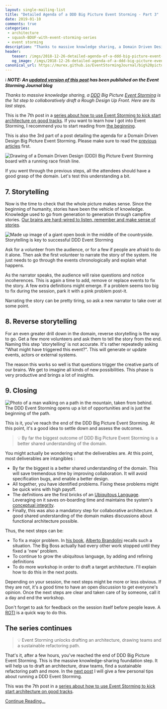 ```yaml
---
layout: single-mailing-list
title: "Detailed Agenda of a DDD Big Picture Event Storming - Part 3"
date: 2019-01-10
comments: true
categories:
 - architecture
 - squash-BDUF-with-event-storming-series
 - event storming
description: "Thanks to massive knowledge sharing, a Domain Driven Design (DDD) Big Picture Event Storming is the 1st step to collaboratively draft a Rough Design Up Front. This post goes over its last phases: storytelling, reverse storytelling and closing. It also contains a list of possible next steps."
header:
   teaser: /imgs/2018-12-26-detailed-agenda-of-a-ddd-big-picture-event-storming-part-3/event-storming-finish-line-teaser.jpeg
   og_image: /imgs/2018-12-26-detailed-agenda-of-a-ddd-big-picture-event-storming-part-3/event-storming-finish-line-og.jpeg
canonical_url: https://murex.github.io/EventStormingJournal/big%20picture/step-by-step-guide-to-run-your-big-picture-event-storming/
---
```

ℹ️ _**NOTE: An [updated version of this post](https://murex.github.io/EventStormingJournal/big%20picture/step-by-step-guide-to-run-your-big-picture-event-storming/) has been published on the Event Storming Journal blog**_

_Thanks to massive knowledge sharing, a [DDD](https://en.wikipedia.org/wiki/Domain-driven_design) Big Picture [Event Storming](https://www.eventstorming.com/) is the 1st step to collaboratively draft a Rough Design Up Front. Here are its last steps._

This is the 7th post in a [series about how to use Event Storming to kick start architecture on good tracks](/categories/#squash-bduf-with-event-storming-series). If you want to learn how I got into Event Storming, I recommend you to start reading from [the beginning](/misadventures-with-big-design-up-front/).

This is also the 3rd part of a post detailing the agenda for a Domain Driven Design Big Picture Event Storming. Please make sure to read the [previous articles](/detailed-agenda-of-a-ddd-big-picture-event-storming-part-1/) first.

![Drawing of a Domain Driven Design (DDD) Big Picture Event Storming board with a running race finish line.]({{site.url}}/imgs/2018-12-26-detailed-agenda-of-a-ddd-big-picture-event-storming-part-3/event-storming-finish-line.jpeg)

If you went through the previous steps, all the attendees should have a good grasp of the domain. Let's test this understanding a bit.

## 7. Storytelling

Now is the time to check that the whole picture makes sense. Since the beginning of humanity, stories have been the vehicle of knowledge. Knowledge used to go from generation to generation through campfire stories. [Our brains are hard-wired to listen, remember and make sense of stories](https://blogs.scientificamerican.com/guest-blog/it-is-in-our-nature-to-need-stories/).

![Made up image of a giant open book in the middle of the countryside. Storytelling is key to successful DDD Event Storming]({{site.url}}/imgs/2018-12-26-detailed-agenda-of-a-ddd-big-picture-event-storming-part-3/book.jpg)

Ask for a volunteer from the audience, or for a few if people are afraid to do it alone. Then ask the first volunteer to narrate the story of the system. He just needs to go through the events chronologically and explain what happens.

As the narrator speaks, the audience will raise questions and notice incoherences. This is again a time to add, remove or replace events to fix the story. A few extra definitions might emerge. If a problem seems too big to fix during the session, park it with a pink problem post-it.

Narrating the story can be pretty tiring, so ask a new narrator to take over at some point.

## 8. Reverse storytelling

For an even greater drill down in the domain, reverse storytelling is the way to go. Get a few more volunteers and ask them to tell the story from the end. Naming this step 'storytelling' is not accurate. It's rather repeatedly asking "What might have triggered this event?". This will generate or update events, actors or external systems.

The reason this works so well is that questions trigger the creative parts of our brains. We get to imagine all kinds of new possibilities. This phase is very productive and brings a lot of insights.

## 9. Closing

![Photo of a man walking on a path in the mountain, taken from behind. The DDD Event Storming opens up a lot of opportunities and is just the beginning of the path.]({{site.url}}/imgs/2018-12-26-detailed-agenda-of-a-ddd-big-picture-event-storming-part-3/wanderer.jpg)

This is it, you've reach the end of the DDD Big Picture Event Storming. At this point, it's a good idea to settle down and assess the outcomes.

> 💡 By far the biggest outcome of DDD Big Picture Event Storming is a better shared understanding of the domain.

You might actually be wondering what the deliverables are. At this point, most deliverables are intangibles :

*   By far the biggest is a better shared understanding of the domain. This will save tremendous time by improving collaboration. It will avoid specification bugs, and enable a better design.
*   All together, you have identified problems. Fixing these problems might be quick wins with high payoff.
*   The definitions are the first bricks of an [Ubiquitous Language](https://martinfowler.com/bliki/UbiquitousLanguage.html). Leveraging on it saves on-boarding time and maintains the system's [conceptual integrity](https://www.quora.com/What-is-conceptual-integrity-in-software-architecture).
*   Finally, this was also a mandatory step for collaborative architecture. A good shared understanding of the domain makes discussions about functional architecture possible.

Thus, the next steps can be:

*   To fix a major problem. In [his book](https://leanpub.com/introducing_eventstorming), [Alberto Brandolini](https://twitter.com/ziobrando) recalls such a situation. The Big Boss actually had every other work stopped until they fixed a 'new' problem.
*   To continue to grow the ubiquitous language, by adding and refining definitions
*   To do more workshop in order to draft a target architecture. I'll explain how to do this in the next posts.

Depending on your session, the next steps might be more or less obvious. If they are not, it's a good time to have an open discussion to get everyone's opinion. Once the next steps are clear and taken care of by someone, call it a day and end the workshop.

Don't forget to ask for feedback on the session itself before people leave. A [ROTI](https://www.stickyminds.com/article/roti-method-gauging-meeting-effectiveness) is a quick way to do this.

## The series continues

> 💡 Event Storming unlocks drafting an architecture, drawing teams and a sustainable refactoring path.

That's it, after a few hours, you've reached the end of DDD Big Picture Event Storming. This is the massive knowledge-sharing foundation step. It will help us to draft an architecture, draw teams, find a sustainable refactoring path and more. In the [next post](/4-tips-that-will-make-your-ddd-big-picture-event-storming-successful/) I will give a few personal tips about running a DDD Event Storming.

This was the 7th post in a [series about how to use Event Storming to kick start architecture on good tracks](/categories/#squash-bduf-with-event-storming-series).

[Continue Reading...](/4-tips-that-will-make-your-ddd-big-picture-event-storming-successful/)
